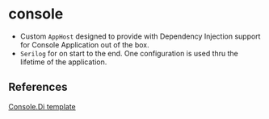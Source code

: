 ﻿# console

- Custom `AppHost` designed to provide with Dependency Injection support for Console Application out of the box.
- `Serilog` for on start to the end. One configuration is used thru the lifetime of the application.


## References

[Console.Di template](https://github.com/kdcllc/Bet.Extensions.Templating)
